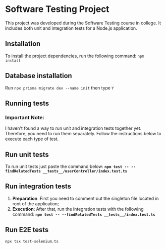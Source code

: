 # Software Testing Project 
This project was developed during the Software Testing course in college. It includes both unit and integration tests for a Node.js application. 
## Installation 
To install the project dependencies, run the following command:
 `npm install` 
## Database installation
Run `npx prisma migrate dev --name init` then type `Y`
## Running tests
### Important Note:

I haven't found a way to run unit and integration tests together yet. Therefore, you need to run them separately. Follow the instructions below to execute each type of test.

## Run unit tests
To run unit tests just paste the command below: 
**`npm test -- --findRelatedTests __tests__/userController/index.test.ts`**

## Run integration tests

 1. **Preparation**: First you need to comment out the singleton file located in root of the application;
2. **Execution**: After that, run the integration tests with the following command:
**`npm test -- --findRelatedTests __tests__/index.test.ts `**
## Run E2E tests
`npx tsx test-selenium.ts`
